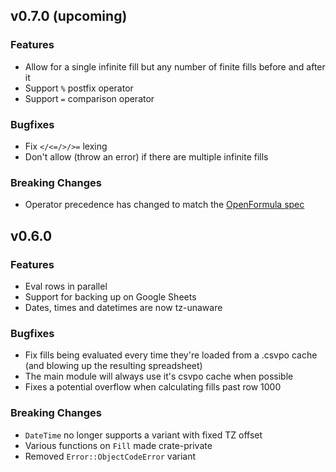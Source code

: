 ## v0.7.0 (upcoming)

### Features

* Allow for a single infinite fill but any number of finite fills before and after it
* Support `%` postfix operator
* Support `=` comparison operator

### Bugfixes

* Fix `</<=/>/>=` lexing
* Don't allow (throw an error) if there are multiple infinite fills

### Breaking Changes

* Operator precedence has changed to match the [OpenFormula spec](https://docs.oasis-open.org/office/v1.2/os/OpenDocument-v1.2-os-part2.html#__RefHeading__1017940_715980110)

## v0.6.0

### Features

* Eval rows in parallel
* Support for backing up on Google Sheets
* Dates, times and datetimes are now tz-unaware

### Bugfixes

* Fix fills being evaluated every time they're loaded from a .csvpo cache (and blowing up the 
  resulting spreadsheet)
* The main module will always use it's csvpo cache when possible
* Fixes a potential overflow when calculating fills past row 1000

### **Breaking Changes**

* `DateTime` no longer supports a variant with fixed TZ offset
* Various functions on `Fill` made crate-private
* Removed `Error::ObjectCodeError` variant
